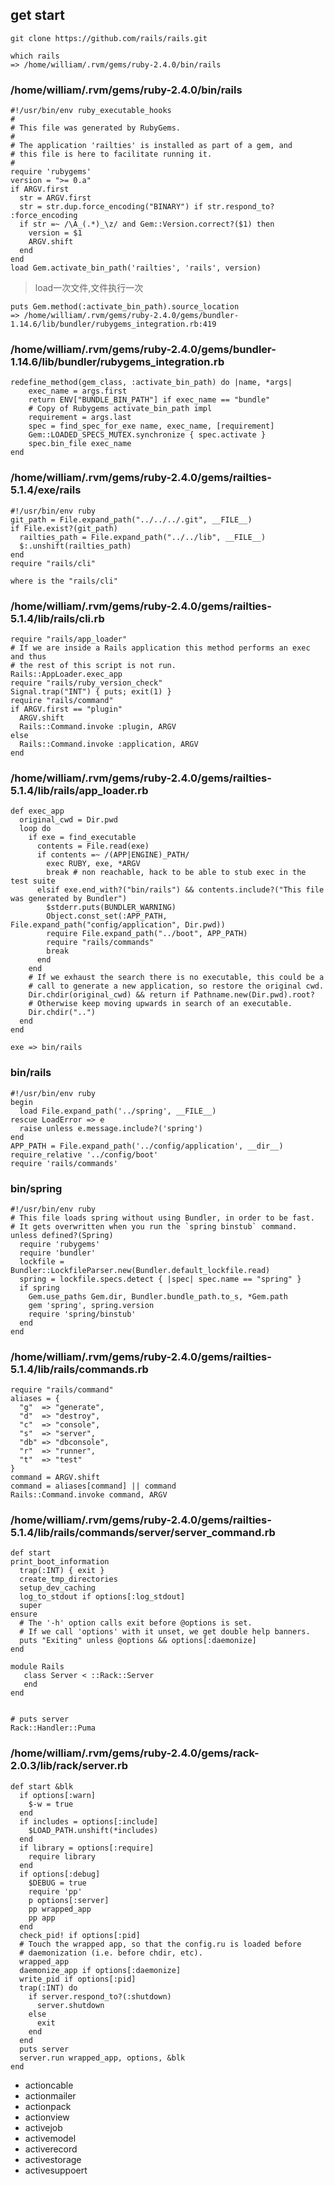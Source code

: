 ## get start

    git clone https://github.com/rails/rails.git

    which rails
    => /home/william/.rvm/gems/ruby-2.4.0/bin/rails

### /home/william/.rvm/gems/ruby-2.4.0/bin/rails
    #!/usr/bin/env ruby_executable_hooks                                                                                                                                                                        
    #
    # This file was generated by RubyGems.
    #
    # The application 'railties' is installed as part of a gem, and
    # this file is here to facilitate running it.
    #
    require 'rubygems'
    version = ">= 0.a"
    if ARGV.first
      str = ARGV.first
      str = str.dup.force_encoding("BINARY") if str.respond_to? :force_encoding
      if str =~ /\A_(.*)_\z/ and Gem::Version.correct?($1) then
        version = $1
        ARGV.shift
      end
    end
    load Gem.activate_bin_path('railties', 'rails', version)

> load一次文件,文件执行一次

    puts Gem.method(:activate_bin_path).source_location
    => /home/william/.rvm/gems/ruby-2.4.0/gems/bundler-1.14.6/lib/bundler/rubygems_integration.rb:419

### /home/william/.rvm/gems/ruby-2.4.0/gems/bundler-1.14.6/lib/bundler/rubygems_integration.rb
    redefine_method(gem_class, :activate_bin_path) do |name, *args|                                                                                                                                       
        exec_name = args.first
        return ENV["BUNDLE_BIN_PATH"] if exec_name == "bundle"
        # Copy of Rubygems activate_bin_path impl
        requirement = args.last
        spec = find_spec_for_exe name, exec_name, [requirement]
        Gem::LOADED_SPECS_MUTEX.synchronize { spec.activate }
        spec.bin_file exec_name
    end

### /home/william/.rvm/gems/ruby-2.4.0/gems/railties-5.1.4/exe/rails
    #!/usr/bin/env ruby                                                                                                                                                                                         
    git_path = File.expand_path("../../../.git", __FILE__)
    if File.exist?(git_path)
      railties_path = File.expand_path("../../lib", __FILE__)
      $:.unshift(railties_path)
    end
    require "rails/cli"
    
    where is the "rails/cli"
    
### /home/william/.rvm/gems/ruby-2.4.0/gems/railties-5.1.4/lib/rails/cli.rb
    
    require "rails/app_loader"                                                                                                                                                                                  
    # If we are inside a Rails application this method performs an exec and thus
    # the rest of this script is not run.
    Rails::AppLoader.exec_app
    require "rails/ruby_version_check"
    Signal.trap("INT") { puts; exit(1) }
    require "rails/command"
    if ARGV.first == "plugin"
      ARGV.shift
      Rails::Command.invoke :plugin, ARGV
    else
      Rails::Command.invoke :application, ARGV
    end

### /home/william/.rvm/gems/ruby-2.4.0/gems/railties-5.1.4/lib/rails/app_loader.rb
    def exec_app
      original_cwd = Dir.pwd
      loop do
        if exe = find_executable
          contents = File.read(exe)
          if contents =~ /(APP|ENGINE)_PATH/
            exec RUBY, exe, *ARGV
            break # non reachable, hack to be able to stub exec in the test suite
          elsif exe.end_with?("bin/rails") && contents.include?("This file was generated by Bundler")
            $stderr.puts(BUNDLER_WARNING)
            Object.const_set(:APP_PATH, File.expand_path("config/application", Dir.pwd))
            require File.expand_path("../boot", APP_PATH)
            require "rails/commands"
            break
          end
        end
        # If we exhaust the search there is no executable, this could be a
        # call to generate a new application, so restore the original cwd.
        Dir.chdir(original_cwd) && return if Pathname.new(Dir.pwd).root?
        # Otherwise keep moving upwards in search of an executable.
        Dir.chdir("..")
      end
    end

    exe => bin/rails
    
### bin/rails
    #!/usr/bin/env ruby
    begin
      load File.expand_path('../spring', __FILE__)
    rescue LoadError => e
      raise unless e.message.include?('spring')
    end
    APP_PATH = File.expand_path('../config/application', __dir__)                                                                                                                                               
    require_relative '../config/boot'
    require 'rails/commands'

### bin/spring
    #!/usr/bin/env ruby
    # This file loads spring without using Bundler, in order to be fast.
    # It gets overwritten when you run the `spring binstub` command.
    unless defined?(Spring)
      require 'rubygems'
      require 'bundler'
      lockfile = Bundler::LockfileParser.new(Bundler.default_lockfile.read)
      spring = lockfile.specs.detect { |spec| spec.name == "spring" }
      if spring
        Gem.use_paths Gem.dir, Bundler.bundle_path.to_s, *Gem.path
        gem 'spring', spring.version
        require 'spring/binstub'
      end
    end

### /home/william/.rvm/gems/ruby-2.4.0/gems/railties-5.1.4/lib/rails/commands.rb

    require "rails/command"
    aliases = {
      "g"  => "generate",
      "d"  => "destroy",
      "c"  => "console",
      "s"  => "server",
      "db" => "dbconsole",
      "r"  => "runner",
      "t"  => "test"
    }
    command = ARGV.shift
    command = aliases[command] || command
    Rails::Command.invoke command, ARGV

### /home/william/.rvm/gems/ruby-2.4.0/gems/railties-5.1.4/lib/rails/commands/server/server_command.rb
    def start                                                                                                                     print_boot_information
      trap(:INT) { exit }
      create_tmp_directories
      setup_dev_caching
      log_to_stdout if options[:log_stdout]
      super
    ensure
      # The '-h' option calls exit before @options is set.
      # If we call 'options' with it unset, we get double help banners.
      puts "Exiting" unless @options && options[:daemonize]
    end

    module Rails
       class Server < ::Rack::Server                                                                                                                                                                             
       end
    end


    # puts server
    Rack::Handler::Puma

### /home/william/.rvm/gems/ruby-2.4.0/gems/rack-2.0.3/lib/rack/server.rb

    def start &blk
      if options[:warn]
        $-w = true
      end
      if includes = options[:include]
        $LOAD_PATH.unshift(*includes)
      end
      if library = options[:require]
        require library
      end
      if options[:debug]
        $DEBUG = true
        require 'pp'
        p options[:server]
        pp wrapped_app
        pp app
      end
      check_pid! if options[:pid]
      # Touch the wrapped app, so that the config.ru is loaded before
      # daemonization (i.e. before chdir, etc).
      wrapped_app
      daemonize_app if options[:daemonize]
      write_pid if options[:pid]
      trap(:INT) do
        if server.respond_to?(:shutdown)
          server.shutdown
        else
          exit
        end
      end
      puts server                                                                                                                                                                                           
      server.run wrapped_app, options, &blk
    end




* actioncable
* actionmailer
* actionpack
* actionview
* activejob
* activemodel
* activerecord
* activestorage
* activesuppoert


